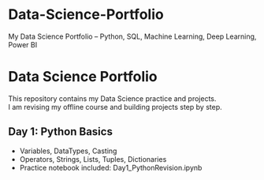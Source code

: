 # Data-Science-Portfolio
My Data Science Portfolio – Python, SQL, Machine Learning, Deep Learning, Power BI



# Data Science Portfolio
This repository contains my Data Science practice and projects.  
I am revising my offline course and building projects step by step.


## Day 1: Python Basics
- Variables, DataTypes, Casting
- Operators, Strings, Lists, Tuples, Dictionaries
- Practice notebook included: Day1_PythonRevision.ipynb
